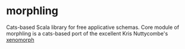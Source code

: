 # morphling
Cats-based Scala library for free applicative schemas. Core module of morphling
is a cats-based port of the excellent Kris Nuttycombe's [xenomorph](https://github.com/nuttycom/xenomorph)